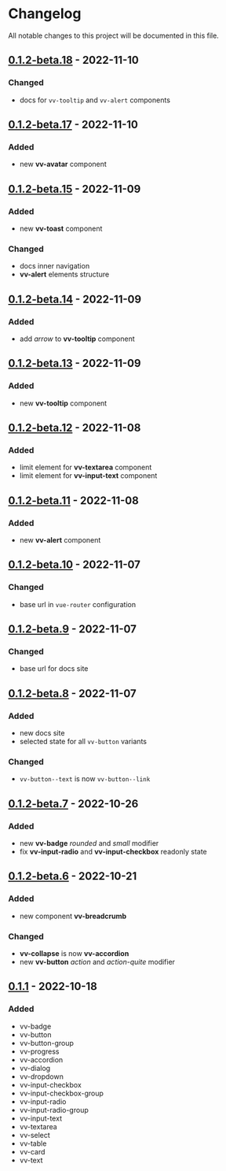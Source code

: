 # Changelog

All notable changes to this project will be documented in this file.

## [0.1.2-beta.18] - 2022-11-10

### Changed

-   docs for `vv-tooltip` and `vv-alert` components

## [0.1.2-beta.17] - 2022-11-10

### Added

-   new **vv-avatar** component


## [0.1.2-beta.15] - 2022-11-09

### Added

-   new **vv-toast** component

### Changed

-   docs inner navigation
-   **vv-alert** elements structure

## [0.1.2-beta.14] - 2022-11-09

### Added

-   add _arrow_ to **vv-tooltip** component

## [0.1.2-beta.13] - 2022-11-09

### Added

-   new **vv-tooltip** component

## [0.1.2-beta.12] - 2022-11-08

### Added

-   limit element for **vv-textarea** component
-   limit element for **vv-input-text** component

## [0.1.2-beta.11] - 2022-11-08

### Added

-   new **vv-alert** component

## [0.1.2-beta.10] - 2022-11-07

### Changed

-   base url in `vue-router` configuration

## [0.1.2-beta.9] - 2022-11-07

### Changed

-   base url for docs site

## [0.1.2-beta.8] - 2022-11-07

### Added

-   new docs site
-   selected state for all `vv-button` variants

### Changed

-   `vv-button--text` is now `vv-button--link`

## [0.1.2-beta.7] - 2022-10-26

### Added

-   new **vv-badge** _rounded_ and _small_ modifier
-   fix **vv-input-radio** and **vv-input-checkbox** readonly state

## [0.1.2-beta.6] - 2022-10-21

### Added

-   new component **vv-breadcrumb**

### Changed

-   **vv-collapse** is now **vv-accordion**
-   new **vv-button** _action_ and _action-quite_ modifier

## [0.1.1] - 2022-10-18

### Added

-   vv-badge
-   vv-button
-   vv-button-group
-   vv-progress
-   vv-accordion
-   vv-dialog
-   vv-dropdown
-   vv-input-checkbox
-   vv-input-checkbox-group
-   vv-input-radio
-   vv-input-radio-group
-   vv-input-text
-   vv-textarea
-   vv-select
-   vv-table
-   vv-card
-   vv-text

[0.1.2-beta.18]: https://github.com/volverjs/style/compare/v0.1.2-beta.17...v0.1.2-beta.18
[0.1.2-beta.17]: https://github.com/volverjs/style/compare/v0.1.2-beta.16...v0.1.2-beta.17
[0.1.2-beta.16]: https://github.com/volverjs/style/compare/v0.1.2-beta.15...v0.1.2-beta.16
[0.1.2-beta.15]: https://github.com/volverjs/style/compare/v0.1.2-beta.14...v0.1.2-beta.15
[0.1.2-beta.14]: https://github.com/volverjs/style/compare/v0.1.2-beta.13...v0.1.2-beta.14
[0.1.2-beta.13]: https://github.com/volverjs/style/compare/v0.1.2-beta.12...v0.1.2-beta.13
[0.1.2-beta.12]: https://github.com/volverjs/style/compare/v0.1.2-beta.11...v0.1.2-beta.12
[0.1.2-beta.11]: https://github.com/volverjs/style/compare/v0.1.2-beta.10...v0.1.2-beta.11
[0.1.2-beta.10]: https://github.com/volverjs/style/compare/v0.1.2-beta.9...v0.1.2-beta.10
[0.1.2-beta.9]: https://github.com/volverjs/style/compare/v0.1.2-beta.8...v0.1.2-beta.9
[0.1.2-beta.8]: https://github.com/volverjs/style/compare/v0.1.2-beta.7...v0.1.2-beta.8
[0.1.2-beta.7]: https://github.com/volverjs/style/compare/v0.1.2-beta.6...v0.1.2-beta.7
[0.1.2-beta.6]: https://github.com/volverjs/style/compare/v0.1.2-beta.5...v0.1.2-beta.6
[0.1.1]: https://github.com/volverjs/style/compare/v0.1.0...v0.1.1
